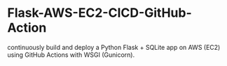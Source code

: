 # Flask-AWS-EC2-CICD-GitHub-Action
continuously build and deploy a Python Flask + SQLite app on AWS (EC2) using GitHub Actions with WSGI (Gunicorn).
